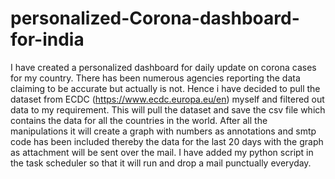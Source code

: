 # personalized-Corona-dashboard-for-india

I have created a personalized dashboard for daily update on corona cases for my country. There has been numerous agencies reporting the data claiming to be accurate but actually is not. Hence i have decided to pull the dataset from ECDC (https://www.ecdc.europa.eu/en) myself and filtered out data to my requirement. This will pull the dataset and save the csv file which contains the data for all the countries in the world. After all the manipulations it will create a graph with numbers as annotations and smtp code has been included thereby the data for the last 20 days with the graph as attachment will be sent over the mail. I have added my python script in the task scheduler so that it will run and drop a mail punctually everyday.
